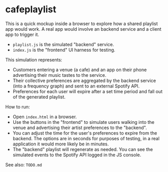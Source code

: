 # cafeplaylist

This is a quick mockup inside a browser to explore how a shared playlist app would work. A real app would involve an backend service and a client app to trigger it.

- `playlist.js` is the simulated "backend" service.
- `index.js` is the "frontend" UI harness for testing.

This simulation represents:

- Customers entering a venue (a cafe) and an app on their phone advertising their music tastes to the service.
- Their collective preferences are aggregated by the backend service (into a frequency graph) and sent to an external Spotify API.
- Preferences for each user will expire after a set time period and fall out of the generated playlist. 

How to run:

- Open `index.html` in a browser.
- Use the buttons in the "frontend" to simulate users walking into the venue and advertising their artist preferences to the "backend".
- You can adjust the time for the user's preferences to expire from the backend. The options are in seconds for purposes of testing, in a real application it would more likely be in minutes.
- The "backend" playlist will regenerate as needed. You can see the simulated events to the Spotify API logged in the JS console.

See also: `TODO.md`
